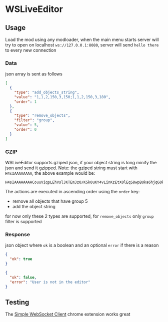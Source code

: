 # WSLiveEditor

## Usage

Load the mod using any modloader, when the main menu starts server will try to open on localhost `ws://127.0.0.1:8080`, server will send `hello there` to every new connection

### Data

json array is sent as follows

```json
[
  {
    "type": "add_objects_string",
    "value": "1,1,2,150,3,150;1,1,2,150,3,180",
    "order": 1
  },
  {
    "type": "remove_objects",
    "filter": "group",
    "value": 5,
    "order": 0
  }
]
```

### GZIP

WSLiveEditor supports gziped json, if your object string is long minify the json and send it gzipped.
Note: the gziped string must start with `H4sIAAAAAAAA`, the above example would be:
```
H4sIAAAAAAAACouuViqpLEhVslJKTEmJz0/KSk0uKY4vLinKzEtX0lEqS8wpBUka6hjqGOkYmhroGINIaxS+hQFQZX5RSmqRkpVhrQ7cxKLU3PyyVJihQDVpmTklIEVK6UX5pQUI403h2g1qYwHGUY+okgAAAA==
```

The actions are executed in ascending order using the `order` key:
- remove all objects that have group 5
- add the object string

for now only these 2 types are supported, for `remove_objects` only `group` filter is supported

### Response

json object where `ok` is a boolean and an optional `error` if there is a reason
```json
{
  "ok": true
}
```

```json
{
  "ok": false,
  "error": "User is not in the editor"
}
```

## Testing

The [Simple WebSocket Client](https://chrome.google.com/webstore/detail/simple-websocket-client/pfdhoblngboilpfeibdedpjgfnlcodoo) chrome extension works great